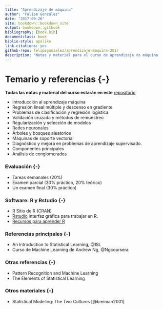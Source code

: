 ```yaml
--- 
title: "Aprendizaje de máquina"
author: "Felipe González"
date: "2017-09-26"
site: bookdown::bookdown_site
output: bookdown::gitbook
bibliography: [book.bib]
documentclass: book
biblio-style: apalike
link-citations: yes
github-repo: felipegonzalez/aprendizaje-maquina-2017
description: "Notas y material para el curso de aprendizaje de máquina 2017 (ITAM)"
---
```



# Temario y referencias {-}

**Todas las notas y material del curso estarán en este** [repositorio](https://github.com/felipegonzalez/aprendizaje-maquina-2017).

- Introducción al aprendizaje máquina
- Regresión lineal múltiple y descenso en gradiente
- Problemas de clasificación y regresión logística
- Validación cruzada y métodos de remuestreo
- Regularización y selección de modelos
- Redes neuronales
- Árboles y bosques aleatorios
- Máquinas de soporte vectorial
- Diagnóstico y mejora en problemas de aprendizaje supervisado.
- Componentes principales
- Análisis de conglomerados


### Evaluación {-}

- Tareas semanales (20%)
- Examen parcial (30% práctico, 20% teórico)
- Un examen final (30% práctico)

### Software: R y Rstudio {-}

- [R](https://cran.r-project.org) Sitio de R (CRAN)
- [Rstudio](https://www.rstudio.com/products/RStudio/) Interfaz gráfica para trabajar en R.
- [Recursos para aprender R](https://www.rstudio.com/online-learning/#R)


### Referencias principales {-}

- An Introduction to Statistical Learning, @ISL 
- Curso de Machine Learning de Andrew Ng, @Ngcoursera

### Otras referencias {-}

- Pattern Recognition and Machine Learning
- The Elements of Statistical Learning

### Otros materiales {-}

- Statistical Modeling: The Two Cultures [@breiman2001]



